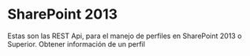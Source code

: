 # SharePoint 2013

Estas son las REST Api, para el manejo de perfiles en SharePoint 2013 o Superior.
Obtener información de un perfil
